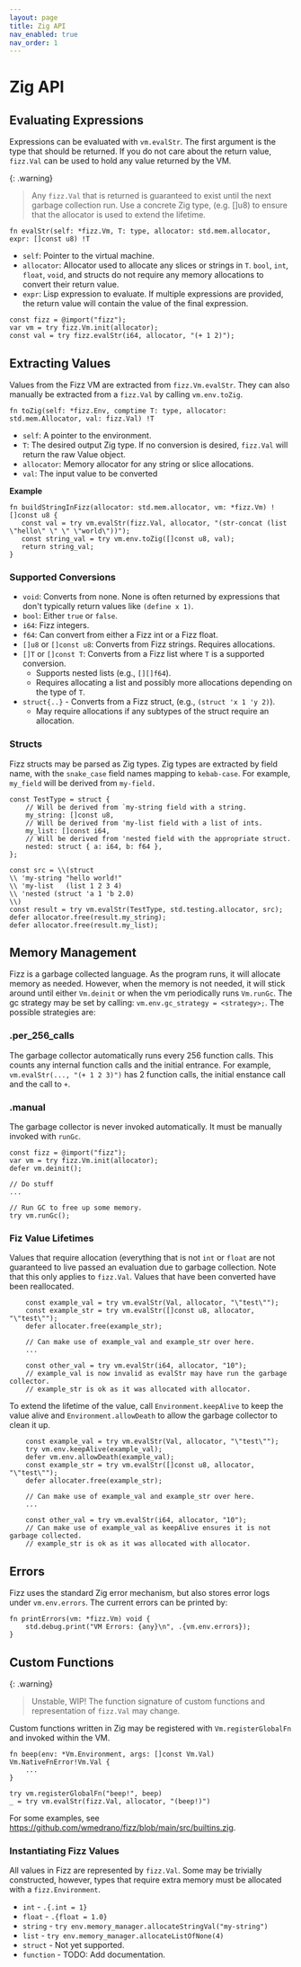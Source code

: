```yaml
---
layout: page
title: Zig API
nav_enabled: true
nav_order: 1
---
```


# Zig API

## Evaluating Expressions

Expressions can be evaluated with `vm.evalStr`. The first argument is the type
that should be returned. If you do not care about the return value, `fizz.Val`
can be used to hold any value returned by the VM.

{: .warning}
> Any `fizz.Val` that is returned is guaranteed to exist until the next garbage
> collection run. Use a concrete Zig type, (e.g. []u8) to ensure that the
> allocator is used to extend the lifetime.

```zig
fn evalStr(self: *fizz.Vm, T: type, allocator: std.mem.allocator, expr: []const u8) !T
```

- `self`: Pointer to the virtual machine.
- `allocator`: Allocator used to allocate any slices or strings in `T`. `bool`,
  `int`, `float`, `void`, and structs do not require any memory allocations to
  convert their return value.
- `expr`: Lisp expression to evaluate. If multiple expressions are provided, the
  return value will contain the value of the final expression.

```zig
const fizz = @import("fizz");
var vm = try fizz.Vm.init(allocator);
const val = try fizz.evalStr(i64, allocator, "(+ 1 2)");
```

## Extracting Values

Values from the Fizz VM are extracted from `fizz.Vm.evalStr`. They can also manually
be extracted from a `fizz.Val` by calling `vm.env.toZig`.

```zig
fn toZig(self: *fizz.Env, comptime T: type, allocator: std.mem.Allocator, val: fizz.Val) !T
```

- `self`: A pointer to the environment.
- `T`: The desired output Zig type. If no conversion is desired, `fizz.Val` will
  return the raw Value object.
- `allocator`: Memory allocator for any string or slice allocations.
- `val`: The input value to be converted

**Example**

```zig
fn buildStringInFizz(allocator: std.mem.allocator, vm: *fizz.Vm) ![]const u8 {
   const val = try vm.evalStr(fizz.Val, allocator, "(str-concat (list \"hello\" \" \" \"world\"))");
   const string_val = try vm.env.toZig([]const u8, val);
   return string_val;
}
```

### Supported Conversions

- `void`: Converts from none. None is often returned by expressions that don't
  typically return values like `(define x 1)`.
- `bool`: Either `true` or `false`.
- `i64`: Fizz integers.
- `f64`: Can convert from either a Fizz int or a Fizz float.
- `[]u8` or `[]const u8`: Converts from Fizz strings. Requires allocations.
- `[]T` or `[]const T`: Converts from a Fizz list where `T` is a supported conversion.
  - Supports nested lists (e.g., `[][]f64`).
  - Requires allocating a list and possibly more allocations depending on the
    type of `T`.
- `struct{..}` - Converts from a Fizz struct, (e.g., `(struct 'x 1 'y 2)`).
  - May require allocations if any subtypes of the struct require an allocation.

### Structs

Fizz structs may be parsed as Zig types. Zig types are extracted by field name,
with the `snake_case` field names mapping to `kebab-case`. For example,
`my_field` will be derived from `my-field.`

```zig
const TestType = struct {
    // Will be derived from `my-string field with a string.
    my_string: []const u8,
	// Will be derived from 'my-list field with a list of ints.
    my_list: []const i64,
	// Will be derived from 'nested field with the appropriate struct.
    nested: struct { a: i64, b: f64 },
};

const src = \\(struct
\\ 'my-string "hello world!"
\\ 'my-list   (list 1 2 3 4)
\\ 'nested (struct 'a 1 'b 2.0)
\\)
const result = try vm.evalStr(TestType, std.testing.allocator, src);
defer allocator.free(result.my_string);
defer allocator.free(result.my_list);
```

## Memory Management

Fizz is a garbage collected language. As the program runs, it will allocate
memory as needed. However, when the memory is not needed, it will stick around
until either `Vm.deinit` or when the vm periodically runs `Vm.runGc`. The gc
strategy may be set by calling: `vm.env.gc_strategy = <strategy>;`. The possible
strategies are:

### .per_256_calls

The garbage collector automatically runs every 256 function calls. This counts
any internal function calls and the initial entrance. For example,
`vm.evalStr(..., "(+ 1 2 3)")` has 2 function calls, the initial enstance call
and the call to `+`.

### .manual

The garbage collector is never invoked automatically. It must be manually
invoked with `runGc`.

```zig
const fizz = @import("fizz");
var vm = try fizz.Vm.init(allocator);
defer vm.deinit();

// Do stuff
...

// Run GC to free up some memory.
try vm.runGc();
```

### Fiz Value Lifetimes

Values that require allocation (everything that is not `int` or `float` are not
guaranteed to live passed an evaluation due to garbage collection. Note that
this only applies to `fizz.Val`. Values that have been converted have been reallocated.

```zig
	const example_val = try vm.evalStr(Val, allocator, "\"test\"");
	const example_str = try vm.evalStr([]const u8, allocator, "\"test\"");
	defer allocater.free(example_str);

	// Can make use of example_val and example_str over here.
	...

	const other_val = try vm.evalStr(i64, allocator, "10");
	// example_val is now invalid as evalStr may have run the garbage collector.
	// example_str is ok as it was allocated with allocator.
```

To extend the lifetime of the value, call `Environment.keepAlive` to keep the
value alive and `Environment.allowDeath` to allow the garbage collector to clean
it up.

```zig
	const example_val = try vm.evalStr(Val, allocator, "\"test\"");
	try vm.env.keepAlive(example_val);
	defer vm.env.allowDeath(example_val);
	const example_str = try vm.evalStr([]const u8, allocator, "\"test\"");
	defer allocater.free(example_str);

	// Can make use of example_val and example_str over here.
	...

	const other_val = try vm.evalStr(i64, allocator, "10");
	// Can make use of example_val as keepAlive ensures it is not garbage collected.
	// example_str is ok as it was allocated with allocator.
```


## Errors

Fizz uses the standard Zig error mechanism, but also stores error logs under
`vm.env.errors`. The current errors can be printed by:

```zig
fn printErrors(vm: *fizz.Vm) void {
    std.debug.print("VM Errors: {any}\n", .{vm.env.errors});
}
```


## Custom Functions

{: .warning}
> Unstable, WIP! The function signature of custom functions and representation
> of `fizz.Val` may change.

Custom functions written in Zig may be registered with `Vm.registerGlobalFn` and
invoked within the VM.


```zig
fn beep(env: *Vm.Environment, args: []const Vm.Val) Vm.NativeFnError!Vm.Val {
	...
}

try vm.registerGlobalFn("beep!", beep)
_ = try vm.evalStr(fizz.Val, allocator, "(beep!)")
```

For some examples, see
<https://github.com/wmedrano/fizz/blob/main/src/builtins.zig>.

### Instantiating Fizz Values

All values in Fizz are represented by `fizz.Val`. Some may be trivially
constructed, however, types that require extra memory must be allocated with a
`fizz.Environment`.

- `int` - `.{.int = 1}`
- `float` - `.{float = 1.0}`
- `string` - `try env.memory_manager.allocateStringVal("my-string")`
- `list` - `try env.memory_manager.allocateListOfNone(4)`
- `struct` - Not yet supported.
- `function` - TODO: Add documentation.

